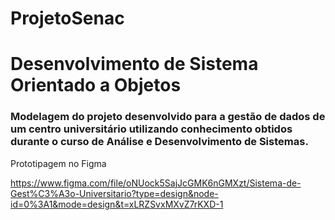# ProjetoSenac

# Desenvolvimento de Sistema Orientado a Objetos

### Modelagem do projeto desenvolvido para a gestão de dados de um centro universitário utilizando conhecimento obtidos durante o curso de Análise e Desenvolvimento de Sistemas.

Prototipagem no Figma

https://www.figma.com/file/oNUock5SajJcGMK6nGMXzt/Sistema-de-Gest%C3%A3o-Universitario?type=design&node-id=0%3A1&mode=design&t=xLRZSvxMXvZ7rKXD-1

